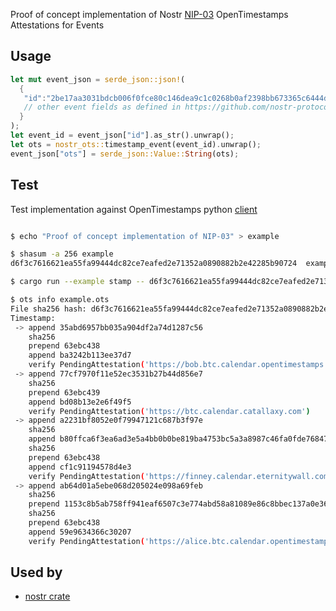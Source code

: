 
Proof of concept implementation of Nostr [NIP-03](https://github.com/nostr-protocol/nips/blob/master/03.md) OpenTimestamps Attestations for Events

## Usage

```rust
let mut event_json = serde_json::json!(
  {
   "id":"2be17aa3031bdcb006f0fce80c146dea9c1c0268b0af2398bb673365c6444d45"
   // other event fields as defined in https://github.com/nostr-protocol/nips/blob/master/01.md#events-and-signatures
  }
);
let event_id = event_json["id"].as_str().unwrap();
let ots = nostr_ots::timestamp_event(event_id).unwrap();
event_json["ots"] = serde_json::Value::String(ots);
```

## Test

Test implementation against OpenTimestamps python [client](https://github.com/opentimestamps/opentimestamps-client)

```bash

$ echo "Proof of concept implementation of NIP-03" > example

$ shasum -a 256 example
d6f3c7616621ea55fa99444dc82ce7eafed2e71352a0890882b2e42285b90724  example

$ cargo run --example stamp -- d6f3c7616621ea55fa99444dc82ce7eafed2e71352a0890882b2e42285b90724 | base64 --decode >example.ots

$ ots info example.ots
File sha256 hash: d6f3c7616621ea55fa99444dc82ce7eafed2e71352a0890882b2e42285b90724
Timestamp:
 -> append 35abd6957bb035a904df2a74d1287c56
    sha256
    prepend 63ebc438
    append ba3242b113ee37d7
    verify PendingAttestation('https://bob.btc.calendar.opentimestamps.org')
 -> append 77cf7970f11e52ec3531b27b44d856e7
    sha256
    prepend 63ebc439
    append bd08b13e2e6f49f5
    verify PendingAttestation('https://btc.calendar.catallaxy.com')
 -> append a2231bf8052e0f79947121c687b3f97e
    sha256
    append b80ffca6f3ea6ad3e5a4bb0b0be819ba4753bc5a3a8987c46fa0fde76847a520
    sha256
    prepend 63ebc438
    append cf1c91194578d4e3
    verify PendingAttestation('https://finney.calendar.eternitywall.com')
 -> append ab64d01a5ebe068d205024e098a69feb
    sha256
    prepend 1153c8b5ab758ff941eaf6507c3e774abd58a81089e86c8bbec137a0e36c6680
    sha256
    prepend 63ebc438
    append 59e9634366c30207
    verify PendingAttestation('https://alice.btc.calendar.opentimestamps.org')
```

## Used by

- [nostr crate](https://crates.io/crates/nostr)
